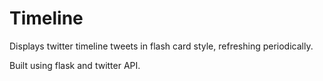 # Timeline

Displays twitter timeline tweets in flash card style, refreshing periodically.

Built using flask and twitter API.
